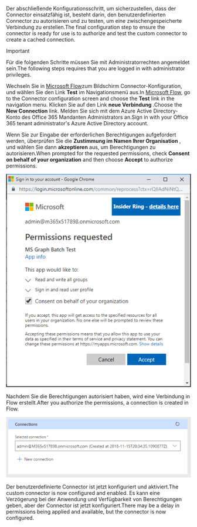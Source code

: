 <!-- markdownlint-disable MD002 MD041 -->

<span data-ttu-id="d1dc0-101">Der abschließende Konfigurationsschritt, um sicherzustellen, dass der Connector einsatzfähig ist, besteht darin, den benutzerdefinierten Connector zu autorisieren und zu testen, um eine zwischengespeicherte Verbindung zu erstellen.</span><span class="sxs-lookup"><span data-stu-id="d1dc0-101">The final configuration step to ensure the connector is ready for use is to authorize and test the custom connector to create a cached connection.</span></span>

> [!IMPORTANT]
> <span data-ttu-id="d1dc0-102">Für die folgenden Schritte müssen Sie mit Administratorrechten angemeldet sein.</span><span class="sxs-lookup"><span data-stu-id="d1dc0-102">The following steps requires that you are logged in with administrator privileges.</span></span>

<span data-ttu-id="d1dc0-103">Wechseln Sie in [Microsoft Flow](https://flow.microsoft.com)zum Bildschirm Connector-Konfiguration, und wählen Sie den Link **Test** im Navigationsmenü aus.</span><span class="sxs-lookup"><span data-stu-id="d1dc0-103">In [Microsoft Flow](https://flow.microsoft.com), go to the Connector configuration screen and choose the **Test** link in the navigation menu.</span></span> <span data-ttu-id="d1dc0-104">Klicken Sie auf den Link **neue Verbindung** .</span><span class="sxs-lookup"><span data-stu-id="d1dc0-104">Choose the **New Connection** link.</span></span> <span data-ttu-id="d1dc0-105">Melden Sie sich mit dem Azure Active Directory-Konto des Office 365 Mandanten Administrators an.</span><span class="sxs-lookup"><span data-stu-id="d1dc0-105">Sign in with your Office 365 tenant administrator's Azure Active Directory account.</span></span>

<span data-ttu-id="d1dc0-106">Wenn Sie zur Eingabe der erforderlichen Berechtigungen aufgefordert werden, überprüfen Sie die **Zustimmung im Namen Ihrer Organisation** , und wählen Sie dann **akzeptieren** aus, um Berechtigungen zu autorisieren.</span><span class="sxs-lookup"><span data-stu-id="d1dc0-106">When prompted for the requested permissions, check **Consent on behalf of your organization** and then choose **Accept** to authorize permissions.</span></span>

![Ein Screenshot der Berechtigungs Eingabeaufforderung](./images/flow-conn8.png)

<span data-ttu-id="d1dc0-108">Nachdem Sie die Berechtigungen autorisiert haben, wird eine Verbindung in Flow erstellt.</span><span class="sxs-lookup"><span data-stu-id="d1dc0-108">After you authorize the permissions, a connection is created in Flow.</span></span>

![Ein Screenshot der erstellten Verbindung in Microsoft Flow](./images/flow-conn9.png)

<span data-ttu-id="d1dc0-110">Der benutzerdefinierte Connector ist jetzt konfiguriert und aktiviert.</span><span class="sxs-lookup"><span data-stu-id="d1dc0-110">The custom connector is now configured and enabled.</span></span> <span data-ttu-id="d1dc0-111">Es kann eine Verzögerung bei der Anwendung und Verfügbarkeit von Berechtigungen geben, aber der Connector ist jetzt konfiguriert.</span><span class="sxs-lookup"><span data-stu-id="d1dc0-111">There may be a delay in permissions being applied and available, but the connector is now configured.</span></span>
